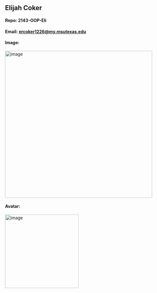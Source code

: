 ## Elijah Coker

#### Repo: 2143-OOP-Eli

#### Email: ercoker1226@my.msutexas.edu

#### Image:

<img width="484" alt="image" src="https://github.com/user-attachments/assets/812ca1bf-3b03-4af0-b335-e098071098bc">

#### Avatar:

<img width="242" alt="image" src="https://github.com/user-attachments/assets/f5128f33-8c55-4fc4-a90c-17f3c5360d98">
